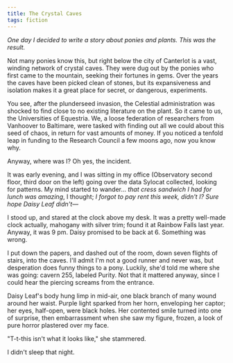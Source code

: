 ```yaml
---
title: The Crystal Caves
tags: fiction
---
```


*One day I decided to write a story about ponies and plants. This was the result.*

Not many ponies know this, but right below the city of Canterlot is a vast, winding network of crystal caves. They were dug out by the ponies who first came to the mountain, seeking their fortunes in gems. Over the years the caves have been picked clean of stones, but its expansiveness and isolation makes it a great place for secret, or dangerous, experiments.

You see, after the plunderseed invasion, the Celestial administration was shocked to find close to no existing literature on the plant. So it came to us, the Universities of Equestria. We, a loose federation of researchers from Vanhoover to Baltimare, were tasked with finding out all we could about this seed of chaos, in return for vast amounts of money. If you noticed a tenfold leap in funding to the Research Council a few moons ago, now you know why.

Anyway, where was I? Oh yes, the incident.

It was early evening, and I was sitting in my office (Observatory second floor, third door on the left) going over the data Sylocat collected, looking for patterns. My mind started to wander... *that cress sandwich I had for lunch was amazing*, I thought; *I forgot to pay rent this week, didn't I?* *Sure hope Daisy Leaf didn't&mdash;*

I stood up, and stared at the clock above my desk. It was a pretty well-made clock actually, mahogany with silver trim; found it at Rainbow Falls last year. Anyway, it was 9 pm. Daisy promised to be back at 6. Something was wrong.

I put down the papers, and dashed out of the room, down seven flights of stairs, into the caves. I'll admit I'm not a good runner and never was, but desperation does funny things to a pony. Luckily, she'd told me where she was going: cavern 255, labeled Purity. Not that it mattered anyway, since I could hear the piercing screams from the entrance.

Daisy Leaf's body hung limp in mid-air, one black branch of many wound around her waist. Purple light sparked from her horn, enveloping her captor; her eyes, half-open, were black holes. Her contented smile turned into one of surprise, then embarrassment when she saw my figure, frozen, a look of pure horror plastered over my face.

"T-t-this isn't what it looks like," she stammered.

I didn't sleep that night.
